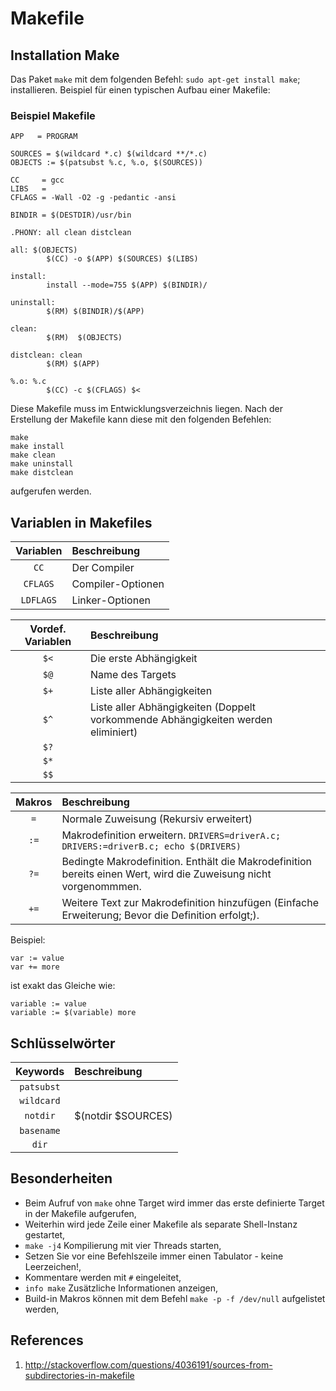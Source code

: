
# Makefile


## Installation Make

Das Paket `make` mit dem folgenden Befehl: `sudo apt-get install make`; installieren. Beispiel für einen typischen Aufbau einer Makefile:

### Beispiel Makefile
```
APP   = PROGRAM

SOURCES = $(wildcard *.c) $(wildcard **/*.c)
OBJECTS := $(patsubst %.c, %.o, $(SOURCES))

CC     = gcc
LIBS   =
CFLAGS = -Wall -O2 -g -pedantic -ansi

BINDIR = $(DESTDIR)/usr/bin

.PHONY: all clean distclean

all: $(OBJECTS)
        $(CC) -o $(APP) $(SOURCES) $(LIBS)

install:
        install --mode=755 $(APP) $(BINDIR)/

uninstall:
        $(RM) $(BINDIR)/$(APP)

clean:
        $(RM)  $(OBJECTS)

distclean: clean
        $(RM) $(APP)

%.o: %.c
        $(CC) -c $(CFLAGS) $<
```
Diese Makefile muss im Entwicklungsverzeichnis liegen. Nach der Erstellung der Makefile kann diese mit den folgenden Befehlen:
```
make
make install
make clean
make uninstall
make distclean
```
aufgerufen werden.


## Variablen in Makefiles

| Variablen | Beschreibung      |
|:---------:|:------------------|
| `CC`      | Der Compiler      |
| `CFLAGS`  | Compiler-Optionen |
| `LDFLAGS` | Linker-Optionen   |

| Vordef. Variablen | Beschreibung                                                                       |
|:-----------------:|:-----------------------------------------------------------------------------------|
| `$<`              | Die erste Abhängigkeit                                                             |
| `$@`              | Name des Targets                                                                   |
| `$+`              | Liste aller Abhängigkeiten                                                         |
| `$^`              | Liste aller Abhängigkeiten (Doppelt vorkommende Abhängigkeiten werden eliminiert)  |
| `$?`              |                                                                                    |
| `$*`              |                                                                                    |
| `$$`              |                                                                                    |


| Makros            | Beschreibung                                                                                                       |
|:-----------------:|:-------------------------------------------------------------------------------------------------------------------|
| `=`               | Normale Zuweisung (Rekursiv erweitert)                                                                             |
| `:=`              | Makrodefinition erweitern. `DRIVERS=driverA.c; DRIVERS:=driverB.c; echo $(DRIVERS)`                                |
| `?=`              | Bedingte Makrodefinition. Enthält die Makrodefinition bereits einen Wert, wird die Zuweisung nicht vorgenommmen.   |
| `+=`              | Weitere Text zur Makrodefinition hinzufügen (Einfache Erweiterung; Bevor die Definition erfolgt;).                 |

Beispiel:
```
var := value
var += more
```
ist exakt das Gleiche wie:
```
variable := value
variable := $(variable) more
```

## Schlüsselwörter

| Keywords          | Beschreibung                                                                                                       |
|:-----------------:|:-------------------------------------------------------------------------------------------------------------------|
| `patsubst`        |                                                                                                                    |
| `wildcard`        |                                                                                                                    |
| `notdir`          | $(notdir $SOURCES)                                                                                                 |
| `basename`        |                                                                                                                    |
| `dir`             |                                                                                                                    |

## Besonderheiten
 
* Beim Aufruf von `make` ohne Target wird immer das erste definierte Target in der Makefile aufgerufen,
* Weiterhin wird jede Zeile einer Makefile als separate Shell-Instanz gestartet,
* `make -j4` Kompilierung mit vier Threads starten,
* Setzen Sie vor eine Befehlszeile immer einen Tabulator - keine Leerzeichen!,
* Kommentare werden mit `#` eingeleitet,
* `info make` Zusätzliche Informationen anzeigen,
* Build-in Makros können mit dem Befehl `make -p -f /dev/null` aufgelistet werden,

## References

1. http://stackoverflow.com/questions/4036191/sources-from-subdirectories-in-makefile

